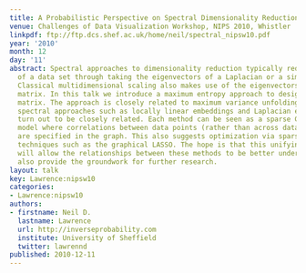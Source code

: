 ```yaml
---
title: A Probabilistic Perspective on Spectral Dimensionality Reduction
venue: Challenges of Data Visualization Workshop, NIPS 2010, Whistler
linkpdf: ftp://ftp.dcs.shef.ac.uk/home/neil/spectral_nipsw10.pdf
year: '2010'
month: 12
day: '11'
abstract: Spectral approaches to dimensionality reduction typically reduce the dimensionality
  of a data set through taking the eigenvectors of a Laplacian or a similarity matrix.
  Classical multidimensional scaling also makes use of the eigenvectors of a similarity
  matrix. In this talk we introduce a maximum entropy approach to designing this similarity
  matrix. The approach is closely related to maximum variance unfolding and other
  spectral approaches such as locally linear embeddings and Laplacian eigenmaps also
  turn out to be closely related. Each method can be seen as a sparse Gaussian graphical
  model where correlations between data points (rather than across data features)
  are specified in the graph. This also suggests optimization via sparse inverse covariance
  techniques such as the graphical LASSO. The hope is that this unifying perspective
  will allow the relationships between these methods to be better understood and will
  also provide the groundwork for further research.
layout: talk
key: Lawrence:nipsw10
categories:
- Lawrence:nipsw10
authors:
- firstname: Neil D.
  lastname: Lawrence
  url: http://inverseprobability.com
  institute: University of Sheffield
  twitter: lawrennd
published: 2010-12-11
---
```

